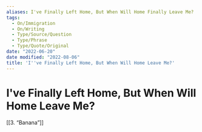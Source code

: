 ```yaml
---
aliases: I've Finally Left Home, But When Will Home Finally Leave Me?
tags:
  - On/Immigration
  - On/Writing
  - Type/Source/Question
  - Type/Phrase 
  - Type/Quote/Original 
date: "2022-06-20"
date modified: "2022-08-06"
title: 'I''ve Finally Left Home, But When Will Home Leave Me?'
---
```


# I've Finally Left Home, But When Will Home Leave Me?
[[3. “Banana”]]
